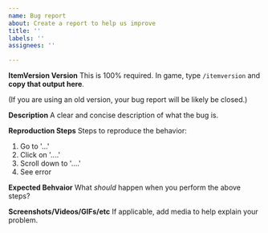```yaml
---
name: Bug report
about: Create a report to help us improve
title: ''
labels: ''
assignees: ''

---
```


**ItemVersion Version**
This is 100% required. In game, type `/itemversion` and **copy that output here**.

(If you are using an old version, your bug report will be likely be closed.)

**Description**
A clear and concise description of what the bug is.

**Reproduction Steps**
Steps to reproduce the behavior:

1. Go to '...'
2. Click on '....'
3. Scroll down to '....'
4. See error

**Expected Behvaior**
What *should* happen when you perform the above steps?

**Screenshots/Videos/GIFs/etc**
If applicable, add media to help explain your problem.
